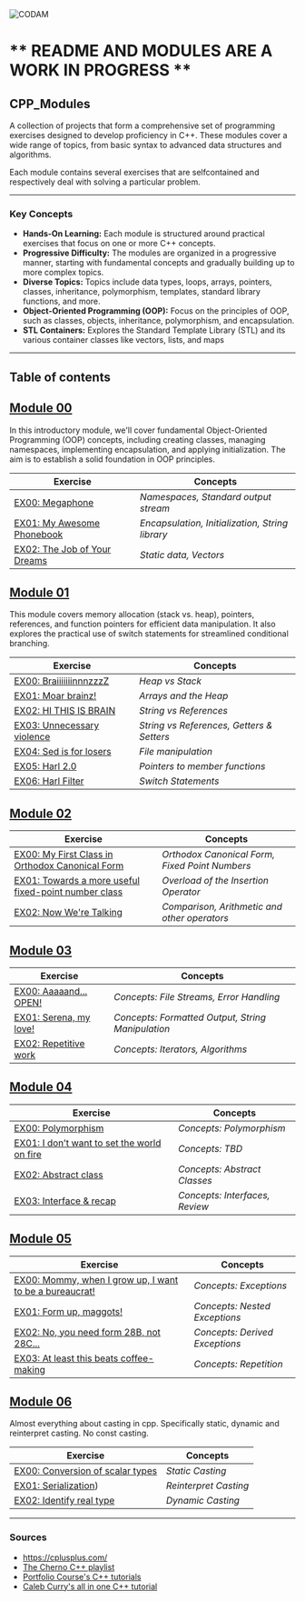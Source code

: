 <img src="https://i.imgur.com/aYhd4En.png?raw=true" alt="CODAM" style="max-width: 50%;">

# ** README AND MODULES ARE A WORK IN PROGRESS **

## CPP_Modules
A collection of projects that form a comprehensive set of programming exercises designed to develop proficiency in C++. 
These modules cover a wide range of topics, from basic syntax to advanced data structures and algorithms.

Each module contains several exercises that are selfcontained and respectively deal with solving a particular problem.

---

### Key Concepts
- **Hands-On Learning:** Each module is structured around practical exercises that focus on one or more C++ concepts.
- **Progressive Difficulty:** The modules are organized in a progressive manner, starting with fundamental concepts and gradually building up to more complex topics.
- **Diverse Topics:** Topics include data types, loops, arrays, pointers, classes, inheritance, polymorphism, templates, standard library functions, and more.
- **Object-Oriented Programming (OOP):** Focus on the principles of OOP, such as classes, objects, inheritance, polymorphism, and encapsulation.
- **STL Containers:** Explores the Standard Template Library (STL) and its various container classes like vectors, lists, and maps

---

## Table of contents  

## [Module 00](https://github.com/arommers/CPP_Modules/tree/master/00)

In this introductory module, we'll cover fundamental Object-Oriented Programming (OOP) concepts, including creating classes, managing namespaces, implementing encapsulation, and applying initialization. The aim is to establish a solid foundation in OOP principles.

| Exercise                                       | Concepts                                |
| -----------------------------------------------| ------------------------------------------ |
| [EX00: Megaphone](https://github.com/arommers/CPP_Modules/blob/master/00/ex00/README.md) | *Namespaces, Standard output stream* |
| [EX01: My Awesome Phonebook](https://github.com/arommers/CPP_Modules/tree/master/00/ex01) | *Encapsulation, Initialization, String library* |
| [EX02: The Job of Your Dreams](https://github.com/arommers/CPP_Modules/tree/master/00/ex02) | *Static data, Vectors* |

## [Module 01](https://github.com/arommers/CPP_Modules/tree/master/01)

This module covers memory allocation (stack vs. heap), pointers, references, and function pointers for efficient data manipulation. It also explores the practical use of switch statements for streamlined conditional branching.

| Exercise                                       | Concepts                                       |
| -----------------------------------------------| ------------------------------------------------- |
| [EX00: BraiiiiiiinnnzzzZ](https://github.com/arommers/CPP_Modules/tree/master/01/ex00) | *Heap vs Stack* |
| [EX01: Moar brainz!](https://github.com/arommers/CPP_Modules/tree/master/01/ex01) | *Arrays and the Heap* |
| [EX02: HI THIS IS BRAIN](https://github.com/arommers/CPP_Modules/tree/master/01/ex02) | *String vs References* |
| [EX03: Unnecessary violence](https://github.com/arommers/CPP_Modules/tree/master/01/ex03) | *String vs References, Getters & Setters* |
| [EX04: Sed is for losers](https://github.com/arommers/CPP_Modules/tree/master/01/ex04) | *File manipulation* |
| [EX05: Harl 2.0](https://github.com/arommers/CPP_Modules/tree/master/01/ex05) | *Pointers to member functions* |
| [EX06: Harl Filter](https://github.com/arommers/CPP_Modules/tree/master/01/ex06) | *Switch Statements* |

## [Module 02](https://github.com/arommers/CPP_Modules/tree/master/02)

| Exercise                                      | Concepts                               |
| ----------------------------------------------| ------------------------------------------ |
| [EX00: My First Class in Orthodox Canonical Form](https://github.com/arommers/CPP_Modules/tree/master/02/ex00) | *Orthodox Canonical Form, Fixed Point Numbers* |
| [EX01: Towards a more useful fixed-point number class](https://github.com/arommers/CPP_Modules/tree/master/02/ex01) | *Overload of the Insertion Operator* |
| [EX02: Now We're Talking](https://github.com/arommers/CPP_Modules/tree/master/02/ex02) | *Comparison, Arithmetic and other operators* |


## [Module 03](https://github.com/arommers/CPP_Modules/tree/master/03)

| Exercise                                       | Concepts                                               |
| -----------------------------------------------| ------------------------------------------------------ |
| [EX00: Aaaaand... OPEN!](https://github.com/arommers/CPP_Modules/tree/master/03/ex00) | *Concepts: File Streams, Error Handling* |
| [EX01: Serena, my love!](https://github.com/arommers/CPP_Modules/tree/master/03/ex01) | *Concepts: Formatted Output, String Manipulation* |
| [EX02: Repetitive work](https://github.com/arommers/CPP_Modules/tree/master/03/ex02) | *Concepts: Iterators, Algorithms* |


## [Module 04](https://github.com/arommers/CPP_Modules/tree/master/04)

| Exercise                                       | Concepts                                    |
| -----------------------------------------------| ------------------------------------------- |
| [EX00: Polymorphism](https://github.com/arommers/CPP_Modules/tree/master/04/ex00#readme) | *Concepts: Polymorphism* |
| [EX01: I don’t want to set the world on fire]() | *Concepts: TBD* |
| [EX02: Abstract class]() | *Concepts: Abstract Classes* |
| [EX03: Interface & recap]() | *Concepts: Interfaces, Review* |

## [Module 05](https://github.com/arommers/CPP_Modules/tree/master/05)
| Exercise                                       | Concepts                       |
| -----------------------------------------------| ------------------------------- |
| [EX00: Mommy, when I grow up, I want to be a bureaucrat!](https://github.com/arommers/CPP_Modules/tree/master/05/ex00) | *Concepts: Exceptions* |
| [EX01: Form up, maggots!](https://github.com/arommers/CPP_Modules/tree/master/05/ex01) | *Concepts: Nested Exceptions* |
| [EX02: No, you need form 28B, not 28C...](https://github.com/arommers/CPP_Modules/tree/master/05/ex02) | *Concepts: Derived Exceptions* |
| [EX03: At least this beats coffee-making](https://github.com/arommers/CPP_Modules/tree/master/05/ex03) | *Concepts: Repetition* |

## [Module 06](https://github.com/arommers/CPP_Modules/tree/master/06)

Almost everything about casting in cpp. Specifically static, dynamic and reinterpret casting. No const casting.

| Exercise                                       | Concepts                       |
| -----------------------------------------------| ------------------------------- |
| [EX00: Conversion of scalar types](https://github.com/arommers/CPP_Modules/blob/master/06/ex00/README.md) | *Static Casting* |
| [EX01: Serialization](https://github.com/arommers/CPP_Modules/blob/master/06/ex01/README.md)) | *Reinterpret Casting* |
| [EX02: Identify real type](https://github.com/arommers/CPP_Modules/blob/master/06/ex02/README.md) | *Dynamic Casting* |

---

### Sources
- https://cplusplus.com/
- [The Cherno C++ playlist](https://www.youtube.com/watch?v=18c3MTX0PK0&list=PLlrATfBNZ98dudnM48yfGUldqGD0S4FFb)
- [Portfolio Course's C++ tutorials](https://www.youtube.com/watch?v=qWPlRubVQ38&list=PLA1FTfKBAEX6BdpNaWp2uw-YspHwY7qwW)
- [Caleb Curry's all in one C++ tutorial](https://www.youtube.com/watch?v=_bYFu9mBnr4&t=32398s)
